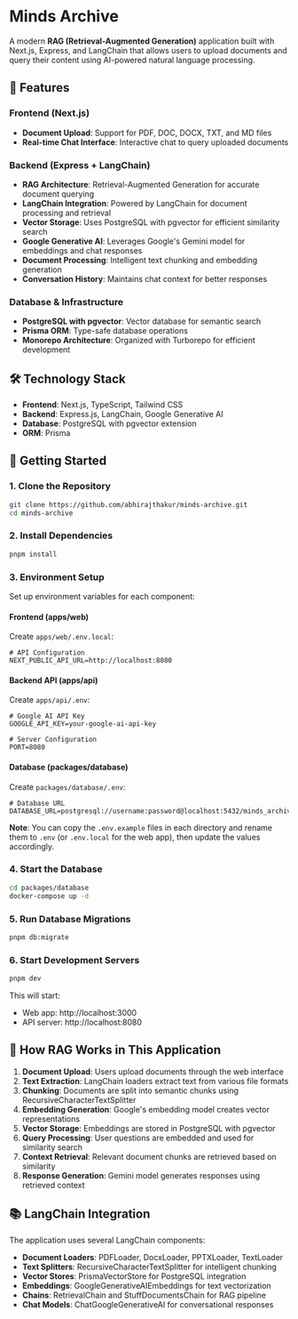 # Minds Archive

A modern **RAG (Retrieval-Augmented Generation)** application built with Next.js, Express, and LangChain that allows users to upload documents and query their content using AI-powered natural language processing.

## 🚀 Features

### Frontend (Next.js)

- **Document Upload**: Support for PDF, DOC, DOCX, TXT, and MD files
- **Real-time Chat Interface**: Interactive chat to query uploaded documents

### Backend (Express + LangChain)

- **RAG Architecture**: Retrieval-Augmented Generation for accurate document querying
- **LangChain Integration**: Powered by LangChain for document processing and retrieval
- **Vector Storage**: Uses PostgreSQL with pgvector for efficient similarity search
- **Google Generative AI**: Leverages Google's Gemini model for embeddings and chat responses
- **Document Processing**: Intelligent text chunking and embedding generation
- **Conversation History**: Maintains chat context for better responses

### Database & Infrastructure

- **PostgreSQL with pgvector**: Vector database for semantic search
- **Prisma ORM**: Type-safe database operations
- **Monorepo Architecture**: Organized with Turborepo for efficient development

## 🛠 Technology Stack

- **Frontend**: Next.js, TypeScript, Tailwind CSS
- **Backend**: Express.js, LangChain, Google Generative AI
- **Database**: PostgreSQL with pgvector extension
- **ORM**: Prisma

## 🚀 Getting Started

### 1. Clone the Repository

```bash
git clone https://github.com/abhirajthakur/minds-archive.git
cd minds-archive
```

### 2. Install Dependencies

```bash
pnpm install
```

### 3. Environment Setup

Set up environment variables for each component:

#### Frontend (apps/web)
Create `apps/web/.env.local`:
```env
# API Configuration
NEXT_PUBLIC_API_URL=http://localhost:8080
```

#### Backend API (apps/api)
Create `apps/api/.env`:
```env
# Google AI API Key
GOOGLE_API_KEY=your-google-ai-api-key

# Server Configuration
PORT=8080
```

#### Database (packages/database)
Create `packages/database/.env`:
```env
# Database URL
DATABASE_URL=postgresql://username:password@localhost:5432/minds_archive
```

**Note**: You can copy the `.env.example` files in each directory and rename them to `.env` (or `.env.local` for the web app), then update the values accordingly.

### 4. Start the Database

```bash
cd packages/database
docker-compose up -d
```

### 5. Run Database Migrations

```bash
pnpm db:migrate
```

### 6. Start Development Servers

```bash
pnpm dev
```

This will start:

- Web app: http://localhost:3000
- API server: http://localhost:8080

## 🤖 How RAG Works in This Application

1. **Document Upload**: Users upload documents through the web interface
2. **Text Extraction**: LangChain loaders extract text from various file formats
3. **Chunking**: Documents are split into semantic chunks using RecursiveCharacterTextSplitter
4. **Embedding Generation**: Google's embedding model creates vector representations
5. **Vector Storage**: Embeddings are stored in PostgreSQL with pgvector
6. **Query Processing**: User questions are embedded and used for similarity search
7. **Context Retrieval**: Relevant document chunks are retrieved based on similarity
8. **Response Generation**: Gemini model generates responses using retrieved context

## 📚 LangChain Integration

The application uses several LangChain components:

- **Document Loaders**: PDFLoader, DocxLoader, PPTXLoader, TextLoader
- **Text Splitters**: RecursiveCharacterTextSplitter for intelligent chunking
- **Vector Stores**: PrismaVectorStore for PostgreSQL integration
- **Embeddings**: GoogleGenerativeAIEmbeddings for text vectorization
- **Chains**: RetrievalChain and StuffDocumentsChain for RAG pipeline
- **Chat Models**: ChatGoogleGenerativeAI for conversational responses
